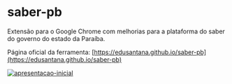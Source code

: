 # saber-pb

Extensão para o Google Chrome com melhorias para a plataforma do saber do governo do estado da Paraíba.

Página oficial da ferramenta: [https://edusantana.github.io/saber-pb](https://edusantana.github.io/saber-pb)

[![apresentacao-inicial](https://user-images.githubusercontent.com/3603111/81852307-35657880-9531-11ea-9b14-1e9ff0f19d25.png)](https://edusantana.github.io/saber-pb)
